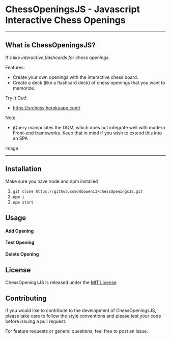 # ChessOpeningsJS - Javascript Interactive Chess Openings
---
## What is ChessOpeningsJS?
*It's like interactive flashcards for chess openings.*

Features:
- Create your own openings with the interactive chess board. 
- Create a deck (like a flashcard deck) of chess openings that you want to memorize.

Try It Out!:
- https://srchess.herokuapp.com/

Note:
- jQuery manipulates the DOM, which does not integrate well with modern Front-end frameworks. Keep that in mind if you wish to extend this into an SPA


image

---
## Installation
Make sure you have node and npm installed

1. `git clone https://github.com/mbowen13/ChessOpeningsJS.git`
2. `npm i`
3. `npm start`

## Usage

#### Add Opening

#### Test Opening

#### Delete Opening

## License 
ChessOpeningsJS is released under the [MIT License](https://opensource.org/licenses/MIT)

## Contributing
If you would like to contribute to the development of ChessOpeningsJS, please take care to follow the style conventions and please test your code before issuing a pull request.

For feature requests or general questions, feel free to post an issue.
